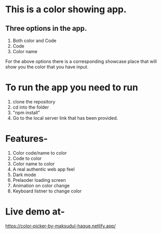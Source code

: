 # This is a color showing app.
## Three options in the app.
1. Both color and Code
2. Code
3. Color name

For the above options there is a corresponding showcase place that will show you the color that you have input.

# To run the app you need to run
1. clone the repository
2. cd into the folder
3. "npm install"
4. Go to the local server link that has been provided.

# Features-
1. Color code/name to color
2. Code to color
3. Color name to color
4. A real authentic web app feel
5. Dark mode
6. Prelaoder loading screen
7. Animation on color change
8. Keyboard listner to change color

# Live demo at-
https://color-picker-by-maksudul-haque.netlify.app/
